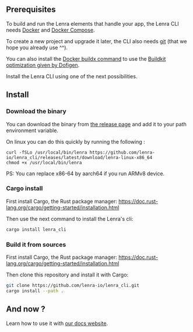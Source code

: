 ## Prerequisites

To build and run the Lenra elements that handle your app, the Lenra CLI needs [Docker](https://docs.docker.com/engine/install/) and [Docker Compose](https://docs.docker.com/compose/install/).

To create a new project and upgrade it later, the CLI also needs [git](https://git-scm.com/book/en/v2/Getting-Started-Installing-Git) (that we hope you already use ^^).

You can also install the [Docker buildx command](https://docs.docker.com/build/buildx/install/) to use the [Buildkit optimization given by Dofigen](https://github.com/lenra-io/dofigen).

Install the Lenra CLI using one of the next possibilities.

## Install

### Download the binary

You can download the binary from [the release page](https://github.com/lenra-io/lenra_cli/releases) and add it to your path environment variable.

On linux you can do this quickly by running the following :
```
curl -fSLo /usr/local/bin/lenra https://github.com/lenra-io/lenra_cli/releases/latest/download/lenra-linux-x86_64
chmod +x /usr/local/bin/lenra
```

PS: You can replace x86-64 by aarch64 if you run ARMv8 device.

### Cargo install

First install Cargo, the Rust package manager: https://doc.rust-lang.org/cargo/getting-started/installation.html

Then use the next command to install the Lenra's cli:

```bash
cargo install lenra_cli
```

### Build it from sources

First install Cargo, the Rust package manager: https://doc.rust-lang.org/cargo/getting-started/installation.html

Then clone this repository and install it with Cargo:

```bash
git clone https://github.com/lenra-io/lenra_cli.git
cargo install --path .
```

## And now ?

Learn how to use it with [our docs website](https://docs.lenra.io).
